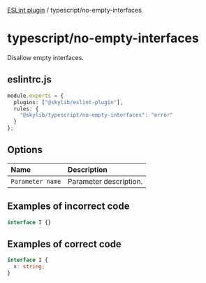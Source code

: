 [ESLint plugin](index.md) / typescript/no-empty-interfaces

# typescript/no-empty-interfaces

Disallow empty interfaces.

## eslintrc.js

```ts
module.exports = {
  plugins: ["@skylib/eslint-plugin"],
  rules: {
    "@skylib/typescript/no-empty-interfaces": "error"
  }
};
```

## Options

| Name | Description |
| :------ | :------ |
| `Parameter name` | Parameter description. |


## Examples of incorrect code

```ts
interface I {}
```

## Examples of correct code

```ts
interface I {
  x: string;
}
```
